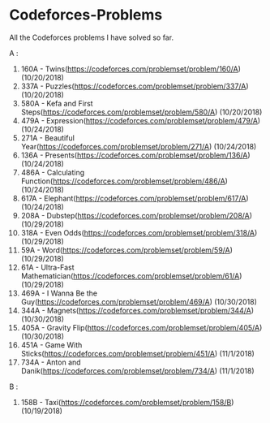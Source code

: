 # Codeforces-Problems
All the Codeforces problems I have solved so far.

A : 
1. 160A - Twins(https://codeforces.com/problemset/problem/160/A) (10/20/2018)
2. 337A - Puzzles(https://codeforces.com/problemset/problem/337/A) (10/20/2018)
3. 580A - Kefa and First Steps(https://codeforces.com/problemset/problem/580/A) (10/20/2018)
4. 479A - Expression(https://codeforces.com/problemset/problem/479/A) (10/24/2018)
5. 271A - Beautiful Year(https://codeforces.com/problemset/problem/271/A) (10/24/2018)
6. 136A - Presents(https://codeforces.com/problemset/problem/136/A) (10/24/2018)
7. 486A - Calculating Function(https://codeforces.com/problemset/problem/486/A) (10/24/2018)
8. 617A - Elephant(https://codeforces.com/problemset/problem/617/A) (10/24/2018)
9. 208A - Dubstep(https://codeforces.com/problemset/problem/208/A) (10/29/2018)
9. 318A - Even Odds(https://codeforces.com/problemset/problem/318/A) (10/29/2018)
10. 59A - Word(https://codeforces.com/problemset/problem/59/A) (10/29/2018)
11. 61A - Ultra-Fast Mathematician(https://codeforces.com/problemset/problem/61/A) (10/29/2018)
12. 469A - I Wanna Be the Guy(https://codeforces.com/problemset/problem/469/A) (10/30/2018)
13. 344A - Magnets(https://codeforces.com/problemset/problem/344/A) (10/30/2018)
14. 405A - Gravity Flip(https://codeforces.com/problemset/problem/405/A) (10/30/2018)
15. 451A - Game With Sticks(https://codeforces.com/problemset/problem/451/A) (11/1/2018)
16. 734A - Anton and Danik(https://codeforces.com/problemset/problem/734/A) (11/1/2018)

B :
1. 158B - Taxi(https://codeforces.com/problemset/problem/158/B) (10/19/2018)
